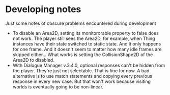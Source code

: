 # Developing notes

Just some notes of obscure problems encountered during development
* To disable an Area2D, setting its monitororable property to false does not work. The player still sees the Area2D, for example, when Thing instances have their state switched to static state. And it only happens for one frame. And it doesn't seem to matter how many idle frames are skipped either... What works is setting the CollisionShape2D of the Area2D to disabled.
* With Dialogue Manager v.3.4.0, optional responses can't be hidden from the player. They're just not selectable. That is fine for now. A bad alternative is to use match statements and copying every previous response in every new case. But that won't work because visiting worlds is eventually going to be non-linear.